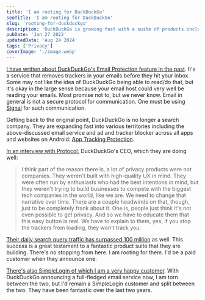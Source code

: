 ```yaml
---
title: 'I am rooting for DuckDuckGo'
seoTitle: 'I am rooting for DuckDuckGo'
slug: 'rooting-for-duckduckgo'
description: 'DuckDuckGo is growing fast with a suite of products including DuckDuckGo Email Protection, App Tracking Protection and a fantastic search engine. Exciting days!'
pubDate: 'Jan 27 2022'
updatedDate: 'Aug 24 2024'
tags: ['Privacy']
coverImage: './image.webp'
---
```


[I have written about DuckDuckGo's Email Protection feature in the past](https://blogarunsathiya.wordpress.com/2021/08/09/duckduckgo-email-protection-first-impressions/). It's a service that removes trackers in your emails before they hit your inbox. Some may not like the idea of DuckDuckGo being able to read/do that, but it's okay in the large sense because your email host could very well be reading your emails. Most promise not to, but we never know. Email in general is not a secure protocol for communication. One must be using [Signal](https://blogarunsathiya.wordpress.com/tag/signal/) for such communication.

Getting back to the original point, DuckDuckGo is no longer a search company. They are expanding fast into various territories including the above-discussed email service and ad and tracker blocker across all apps and websites on Android: [App Tracking Protection](https://spreadprivacy.com/introducing-app-tracking-protection/).

[In an interview with Protocol](https://www.protocol.com/duckduckgo-ceo-interview), DuckDuckGo's CEO, which they are doing well:

> I think part of the reason there is, a lot of privacy products were not companies. They weren't built with high-quality UX in mind. They were often run by enthusiasts who had the best intentions in mind, but they weren't trying to build businesses to compete with the biggest tech companies in the world, like we are. We need to change that narrative over time. There are a couple headwinds on that, though, just to be completely frank about it. One is, people just think it's not even possible to get privacy. And so we have to educate them that this easy button is real. We have to explain to them, yes, if you stop the trackers from loading, they won't track you.

[Their daily search query traffic has surpassed 100 million](https://duckduckgo.com/traffic) as well. This success is a great testament to a fantastic product suite that they are building. There's no stopping from here. I am rooting for them. I'd be a paid customer when they announce one.

[There's also SimpleLogin of which I am a very happy customer](https://blogarunsathiya.wordpress.com/2021/10/11/jq-magic-to-create-contacts-for-simplelogin-aliases/). With DuckDuckGo announcing a full-fledged email service now, I am torn between the two, but I'd remain a SimpleLogin customer and split between the two. They have been fantastic over the last two years.

